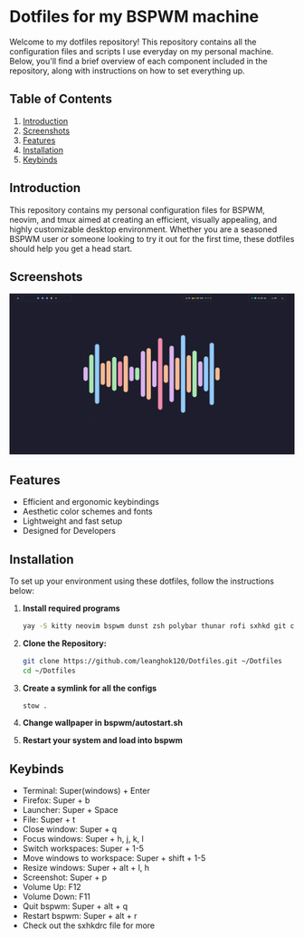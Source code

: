 # Dotfiles for my BSPWM machine

Welcome to my dotfiles repository! This repository contains all the configuration files and scripts I use everyday on my personal machine. Below, you'll find a brief overview of each component included in the repository, along with instructions on how to set everything up.

## Table of Contents
1. [Introduction](#introduction)
2. [Screenshots](#screenshots)
3. [Features](#features)
4. [Installation](#installation)
7. [Keybinds](#keybinds)

## Introduction

This repository contains my personal configuration files for BSPWM, neovim, and tmux aimed at creating an efficient, visually appealing, and highly customizable desktop environment. Whether you are a seasoned BSPWM user or someone looking to try it out for the first time, these dotfiles should help you get a head start.

## Screenshots

![](./2024-05-20_11-55.png)

## Features

- Efficient and ergonomic keybindings
- Aesthetic color schemes and fonts
- Lightweight and fast setup
- Designed for Developers

## Installation

To set up your environment using these dotfiles, follow the instructions below:

1. **Install required programs**
    ```sh
    yay -S kitty neovim bspwm dunst zsh polybar thunar rofi sxhkd git curl stow feh picom fzf ripgrep fd
    ```

2. **Clone the Repository:**
   ```sh
   git clone https://github.com/leanghok120/Dotfiles.git ~/Dotfiles
   cd ~/Dotfiles
   ```

3. **Create a symlink for all the configs**
    ```sh
    stow .
    ```

4. **Change wallpaper in bspwm/autostart.sh**

5. **Restart your system and load into bspwm**

## Keybinds

- Terminal: Super(windows) + Enter
- Firefox: Super + b
- Launcher: Super + Space
- File: Super + t
- Close window: Super + q
- Focus windows: Super + h, j, k, l
- Switch workspaces: Super + 1-5
- Move windows to workspace: Super + shift + 1-5
- Resize windows: Super + alt + l, h
- Screenshot: Super + p
- Volume Up: F12
- Volume Down: F11
- Quit bspwm: Super + alt + q
- Restart bspwm: Super + alt + r
- Check out the sxhkdrc file for more
